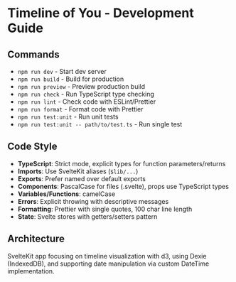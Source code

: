 # Timeline of You - Development Guide

## Commands
- `npm run dev` - Start dev server
- `npm run build` - Build for production
- `npm run preview` - Preview production build
- `npm run check` - Run TypeScript type checking
- `npm run lint` - Check code with ESLint/Prettier
- `npm run format` - Format code with Prettier
- `npm run test:unit` - Run unit tests
- `npm run test:unit -- path/to/test.ts` - Run single test

## Code Style
- **TypeScript**: Strict mode, explicit types for function parameters/returns
- **Imports**: Use SvelteKit aliases (`$lib/...`)
- **Exports**: Prefer named over default exports
- **Components**: PascalCase for files (.svelte), props use TypeScript types
- **Variables/Functions**: camelCase
- **Errors**: Explicit throwing with descriptive messages
- **Formatting**: Prettier with single quotes, 100 char line length
- **State**: Svelte stores with getters/setters pattern

## Architecture
SvelteKit app focusing on timeline visualization with d3, using Dexie (IndexedDB), and supporting date manipulation via custom DateTime implementation.